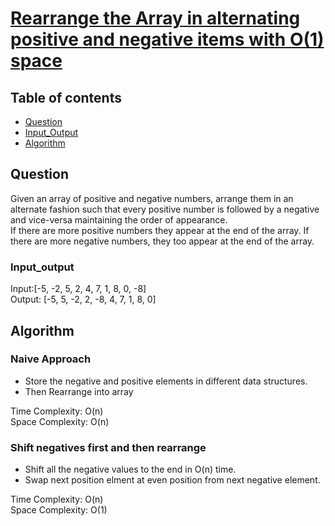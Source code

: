 # [Rearrange the Array in alternating positive and negative items with O(1) space](https://www.geeksforgeeks.org/rearrange-array-alternating-positive-negative-items-o1-extra-space/)

## Table of contents

- [Question](#question)
- [Input_Output](#input_output)
- [Algorithm](#algorithm)

## Question
Given an array of positive and negative numbers, arrange them in an alternate fashion such that every positive number is followed by a negative and vice-versa maintaining the order of appearance. </br>
If there are more positive numbers they appear at the end of the array. If there are more negative numbers, they too appear at the end of the array.

### Input_output
Input:[-5, -2, 5, 2, 4, 7, 1, 8, 0, -8]</br>
Output: [-5, 5, -2, 2, -8, 4, 7, 1, 8, 0]

## Algorithm

### Naive Approach
- Store the negative and positive elements in different data structures.
- Then Rearrange into array

Time Complexity: O(n) </br>
Space Complexity: O(n)

### Shift negatives first and then rearrange
- Shift all the negative values to the end in O(n) time. 
- Swap next position elment at even position from next negative element.

Time Complexity: O(n)</br>
Space Complexity: O(1)
